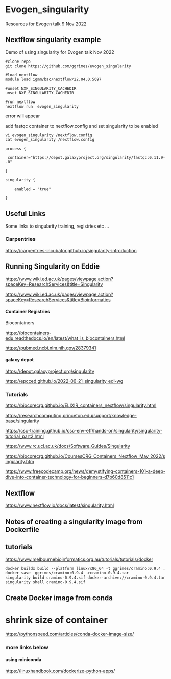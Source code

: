 # Evogen_singularity

Resources for Evogen talk 9 Nov 2022


## Nextflow singularity example

Demo of using singularity for Evogen talk Nov 2022



~~~
#clone repo
git clone https://github.com/ggrimes/evogen_singularity

#load nextflow
module load igmm/bac/nextflow/22.04.0.5697

#unset NXF_SINGULARITY_CACHEDIR
unset NXF_SINGULARITY_CACHEDIR

#run nextflow
nextflow run  evogen_singularity 
~~~

error will appear

add fastqc container to nextflow.config and set singularity to be enabled
~~~
vi evogen_singularity /nextflow.config
cat evogen_singularity /nextflow.config
~~~

~~~
process {

 container="https://depot.galaxyproject.org/singularity/fastqc:0.11.9--0"

}

singularity {

	enabled = "true"

}
~~~

## Useful Links

Some links to singularity training, registries etc ... 

### Carpentries

https://carpentries-incubator.github.io/singularity-introduction


## Running Singularity on Eddie

https://www.wiki.ed.ac.uk/pages/viewpage.action?spaceKey=ResearchServices&title=Singularity

https://www.wiki.ed.ac.uk/pages/viewpage.action?spaceKey=ResearchServices&title=Bioinformatics

#### Container Registries

Biocontainers

https://biocontainers-edu.readthedocs.io/en/latest/what_is_biocontainers.html

https://pubmed.ncbi.nlm.nih.gov/28379341

#### galaxy depot

https://depot.galaxyproject.org/singularity

https://epcced.github.io/2022-06-21_singularity_edi-wg

### Tutorials

https://biocorecrg.github.io/ELIXIR_containers_nextflow/singularity.html

https://researchcomputing.princeton.edu/support/knowledge-base/singularity

https://csc-training.github.io/csc-env-eff/hands-on/singularity/singularity-tutorial_part2.html

https://www.rc.ucl.ac.uk/docs/Software_Guides/Singularity

https://biocorecrg.github.io/CoursesCRG_Containers_Nextflow_May_2022/singularity.htm

https://www.freecodecamp.org/news/demystifying-containers-101-a-deep-dive-into-container-technology-for-beginners-d7b60d8511c1

## Nextflow

https://www.nextflow.io/docs/latest/singularity.html


## Notes of creating a singularity image from Dockerfile

## tutorials

https://www.melbournebioinformatics.org.au/tutorials/tutorials/docker

~~~
docker buildx build --platform linux/x86_64 -t ggrimes/cramino:0.9.4 .   
docker save  ggrimes/cramino:0.9.4  >cramino-0.9.4.tar
singularity build cramino-0.9.4.sif docker-archive://cramino-0.9.4.tar
singularity shell cramino-0.9.4.sif
~~~


## Create Docker image from conda

# shrink size of container
https://pythonspeed.com/articles/conda-docker-image-size/

### more links below

#### using miniconda
https://linuxhandbook.com/dockerize-python-apps/
